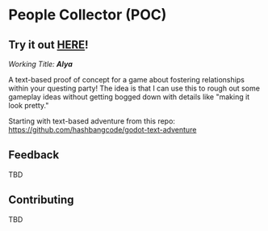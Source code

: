 # People Collector (POC)
## Try it out [HERE](https://arrudabaga.com/people-collector/alya.html)!
_Working Title: **Alya**_

A text-based proof of concept for a game about fostering relationships within your questing party! The idea is that I can use this to rough out some gameplay ideas without getting bogged down with details like "making it look pretty."

Starting with text-based adventure from this repo: https://github.com/hashbangcode/godot-text-adventure

## Feedback
TBD

## Contributing
TBD

